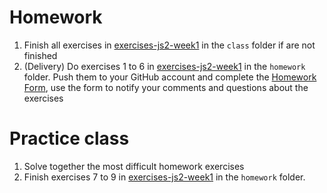 # Homework

1. Finish all exercises in [exercises-js2-week1](https://github.com/Migracode-Barcelona/exercises-js2-week1) in the `class` folder if are not finished
1. (Delivery) Do exercises 1 to 6 in [exercises-js2-week1](https://github.com/Migracode-Barcelona/exercises-js2-week1) in the `homework` folder. Push them to your GitHub account and complete the [Homework Form](https://form.jotformeu.com/93377027809365), use the form to notify your comments and questions about the exercises

# Practice class

1. Solve together the most difficult homework exercises
1. Finish exercises 7 to 9 in [exercises-js2-week1](https://github.com/Migracode-Barcelona/exercises-js2-week1) in the `homework` folder.